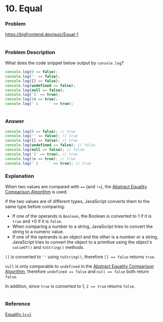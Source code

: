 # 10. Equal

### Problem

https://bigfrontend.dev/quiz/Equal-1

#

### Problem Description

What does the code snippet below output by `console.log`?

```js
console.log(0 == false);
console.log('' == false);
console.log([] == false);
console.log(undefined == false);
console.log(null == false);
console.log('1' == true);
console.log(1n == true);
console.log(' 1     ' == true);
```

#

### Answer

```js
console.log(0 == false); // true
console.log('' == false); // true
console.log([] == false); // true
console.log(undefined == false); // false
console.log(null == false); // false
console.log('1' == true); // true
console.log(1n == true); // true
console.log(' 1     ' == true); // true
```

### Explanation

When two values are compared with `==` (and `!=`), the [Abstract Equality Comparison Algorithm](http://www.ecma-international.org/ecma-262/5.1/#sec-11.9.3) is used.

If the two values are of different types, JavaScript converts them to the same type before comparing:

- If one of the operands is `Boolean`, the Boolean is converted to 1 if it is `true` and +0 if it is `false`.
- When comparing a number to a string, JavaScript tries to convert the string to a numeric value.
- If one of the operands is an object and the other is a number or a string, JavaScript tries to convert the object to a primitive using the object's `valueOf()` and `toString()` methods.

`[]` is converted to `''` using `toString()`, therefore `[] == false` returns `true`.

`null` is only comparable to `undefined` in the [Abstract Equality Comparison Algorithm](http://www.ecma-international.org/ecma-262/5.1/#sec-11.9.3), therefore `undefined == false` and `null == false` both return `false`.

In addition, since `true` is converted to 1, `2 == true` returns `false`.

#

### Reference

[Equality (==)](https://developer.mozilla.org/en-US/docs/Web/JavaScript/Reference/Operators/Equality)
